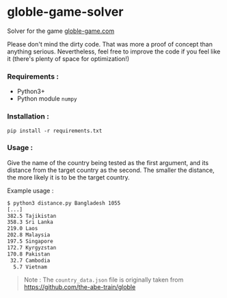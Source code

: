 # globle-game-solver

Solver for the game [globle-game.com](https://globle-game.com/)

Please don't mind the dirty code. That was more a proof of concept than anything serious. Nevertheless, feel free to improve the code if you feel like it (there's plenty of space for optimization!)

### Requirements :
- Python3+
- Python module `numpy`

### Installation : 

`pip install -r requirements.txt`

### Usage : 

Give the name of the country being tested as the first argument, and its distance from the target country as the second. The smaller the distance, the more likely it is to be the target country.

Example usage :
```bash
$ python3 distance.py Bangladesh 1055
[...]
382.5 Tajikistan
358.3 Sri Lanka
219.0 Laos
202.8 Malaysia
197.5 Singapore
172.7 Kyrgyzstan
170.8 Pakistan
 32.7 Cambodia
  5.7 Vietnam
```

> Note : The `country_data.json` file is originally taken from https://github.com/the-abe-train/globle